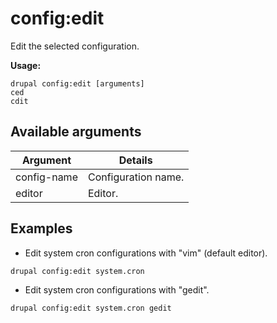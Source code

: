 # config:edit
Edit the selected configuration.

**Usage:**
```
drupal config:edit [arguments]
ced
cdit
```

## Available arguments
Argument | Details
---------|-------------
config-name | Configuration name.
editor | Editor.

## Examples
* Edit system cron configurations with "vim" (default editor).
```
drupal config:edit system.cron
```
* Edit system cron configurations with "gedit".
```
drupal config:edit system.cron gedit
```
